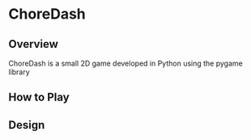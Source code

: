 # ChoreDash

## Overview
ChoreDash is a small 2D game developed in Python using the pygame library

## How to Play

## Design
